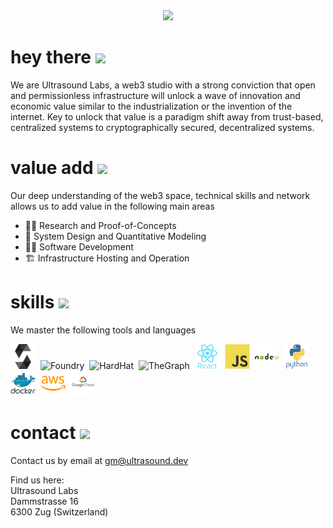 <div id="header" align="center">
  <img src="https://media.giphy.com/media/KoqELgssTdL7a/giphy.gif" width="500"/>
</div>

<h1>
  hey there
  <img src="https://media.giphy.com/media/hvRJCLFzcasrR4ia7z/giphy.gif" width="60px"/>
</h1>

We are Ultrasound Labs, a web3 studio with a strong conviction that open and permissionless infrastructure will unlock a wave of innovation and economic value similar to the industrialization or the invention of the internet. Key to unlock that value is a paradigm shift away from trust-based, centralized systems to cryptographically secured, decentralized systems.

<h1>
  value add
  <img src="https://media.giphy.com/media/CdjlgzN0KKg3keUksn/giphy-downsized-large.gif" width="60px"/>
</h1>

Our deep understanding of the web3 space, technical skills and network allows us to add value in the following main areas
- 👩‍🔬 Research and Proof-of-Concepts
- 🧮 System Design and Quantitative Modeling
- 👩‍💻 Software Development
- 🏗️ Infrastructure Hosting and Operation

<h1>
  skills
  <img src="https://media.giphy.com/media/3o6Mb3RDRLC6FinbcA/giphy.gif" width="60px"/>
</h1>

We master the following tools and languages

<div>
  <img src="https://github.com/devicons/devicon/blob/master/icons/solidity/solidity-original.svg" title="Solidity" alt="Solidity" width="40" height="40"/>&nbsp;
  <img src="https://avatars.githubusercontent.com/u/99892494?s=200&v=4" title="Foundry" alt="Foundry" width="40" height="40"/>&nbsp;
  <img src="https://hardhat.org/_next/static/media/hardhat-logo.5c5f687b.svg" title="HardHat" alt="HardHat" width="60" height="30"/>&nbsp;
  <img src="https://avatars.githubusercontent.com/u/38020273?s=200&v=4" title="TheGraph" alt="TheGraph" width="40" height="40"/>&nbsp;
  <img src="https://github.com/devicons/devicon/blob/master/icons/react/react-original-wordmark.svg" title="React" alt="React" width="40" height="40"/>&nbsp;
  <img src="https://github.com/devicons/devicon/blob/master/icons/javascript/javascript-original.svg" title="JavaScript" alt="JavaScript" width="40" height="40"/>&nbsp;
  <img src="https://github.com/devicons/devicon/blob/master/icons/nodejs/nodejs-original-wordmark.svg" title="NodeJS" alt="NodeJS" width="40" height="40"/>&nbsp;
  <img src="https://github.com/devicons/devicon/blob/master/icons/python/python-original-wordmark.svg" title="Python" alt="Python" width="40" height="40"/>&nbsp;
<img src="https://github.com/devicons/devicon/blob/master/icons/docker/docker-original-wordmark.svg" title="Docker" alt="Docker" width="40" height="40"/>&nbsp;
  <img src="https://github.com/devicons/devicon/blob/master/icons/amazonwebservices/amazonwebservices-plain-wordmark.svg" title="AWS" alt="AWS" width="40" height="40"/>&nbsp;
  <img src="https://github.com/devicons/devicon/blob/master/icons/googlecloud/googlecloud-original-wordmark.svg" title="Google Cloud" alt="Google Cloud" width="40" height="40"/>
</div>

<h1>
  contact
  <img src="https://media.giphy.com/media/3o6Mb3RDRLC6FinbcA/giphy.gif" width="60px"/>
</h1>

Contact us by email at <a href= "mailto:gm@ultrasound.dev">gm@ultrasound.dev</a>

Find us here:<br />
Ultrasound Labs<br />
Dammstrasse 16<br />
6300 Zug (Switzerland)<br />
